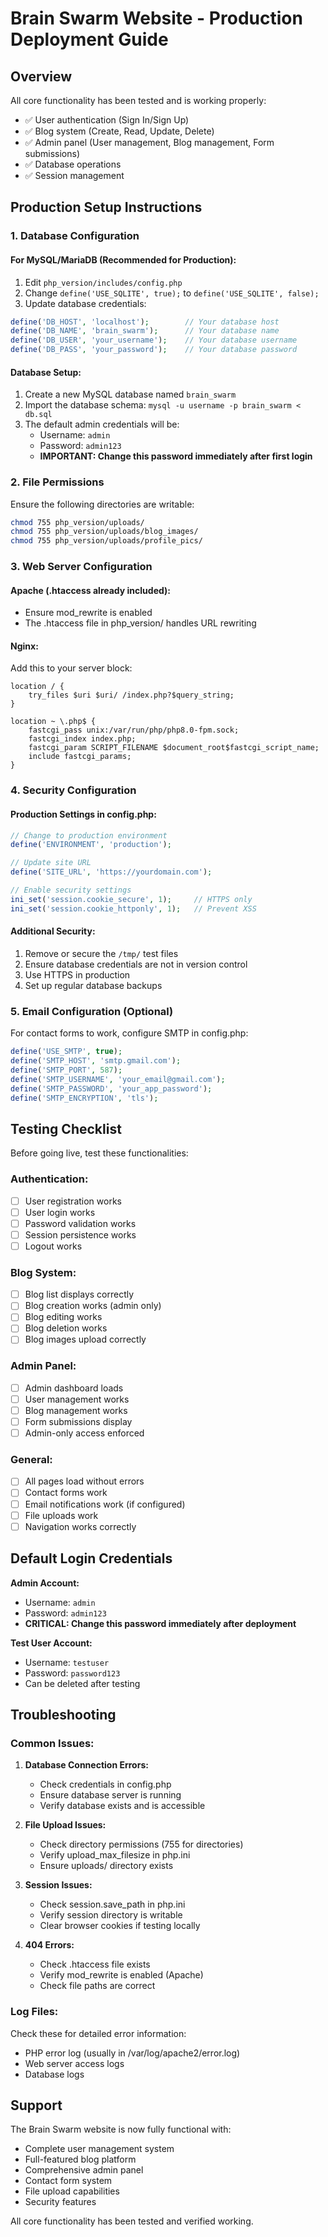 # Brain Swarm Website - Production Deployment Guide

## Overview
All core functionality has been tested and is working properly:
- ✅ User authentication (Sign In/Sign Up)
- ✅ Blog system (Create, Read, Update, Delete)
- ✅ Admin panel (User management, Blog management, Form submissions)
- ✅ Database operations
- ✅ Session management

## Production Setup Instructions

### 1. Database Configuration

#### For MySQL/MariaDB (Recommended for Production):
1. Edit `php_version/includes/config.php`
2. Change `define('USE_SQLITE', true);` to `define('USE_SQLITE', false);`
3. Update database credentials:
```php
define('DB_HOST', 'localhost');        // Your database host
define('DB_NAME', 'brain_swarm');      // Your database name  
define('DB_USER', 'your_username');    // Your database username
define('DB_PASS', 'your_password');    // Your database password
```

#### Database Setup:
1. Create a new MySQL database named `brain_swarm`
2. Import the database schema: `mysql -u username -p brain_swarm < db.sql`
3. The default admin credentials will be:
   - Username: `admin`
   - Password: `admin123`
   - **IMPORTANT: Change this password immediately after first login**

### 2. File Permissions
Ensure the following directories are writable:
```bash
chmod 755 php_version/uploads/
chmod 755 php_version/uploads/blog_images/
chmod 755 php_version/uploads/profile_pics/
```

### 3. Web Server Configuration

#### Apache (.htaccess already included):
- Ensure mod_rewrite is enabled
- The .htaccess file in php_version/ handles URL rewriting

#### Nginx:
Add this to your server block:
```nginx
location / {
    try_files $uri $uri/ /index.php?$query_string;
}

location ~ \.php$ {
    fastcgi_pass unix:/var/run/php/php8.0-fpm.sock;
    fastcgi_index index.php;
    fastcgi_param SCRIPT_FILENAME $document_root$fastcgi_script_name;
    include fastcgi_params;
}
```

### 4. Security Configuration

#### Production Settings in config.php:
```php
// Change to production environment
define('ENVIRONMENT', 'production');

// Update site URL
define('SITE_URL', 'https://yourdomain.com');

// Enable security settings
ini_set('session.cookie_secure', 1);     // HTTPS only
ini_set('session.cookie_httponly', 1);   // Prevent XSS
```

#### Additional Security:
1. Remove or secure the `/tmp/` test files
2. Ensure database credentials are not in version control
3. Use HTTPS in production
4. Set up regular database backups

### 5. Email Configuration (Optional)
For contact forms to work, configure SMTP in config.php:
```php
define('USE_SMTP', true);
define('SMTP_HOST', 'smtp.gmail.com');
define('SMTP_PORT', 587);
define('SMTP_USERNAME', 'your_email@gmail.com');
define('SMTP_PASSWORD', 'your_app_password');
define('SMTP_ENCRYPTION', 'tls');
```

## Testing Checklist

Before going live, test these functionalities:

### Authentication:
- [ ] User registration works
- [ ] User login works  
- [ ] Password validation works
- [ ] Session persistence works
- [ ] Logout works

### Blog System:
- [ ] Blog list displays correctly
- [ ] Blog creation works (admin only)
- [ ] Blog editing works
- [ ] Blog deletion works
- [ ] Blog images upload correctly

### Admin Panel:
- [ ] Admin dashboard loads
- [ ] User management works
- [ ] Blog management works
- [ ] Form submissions display
- [ ] Admin-only access enforced

### General:
- [ ] All pages load without errors
- [ ] Contact forms work
- [ ] Email notifications work (if configured)
- [ ] File uploads work
- [ ] Navigation works correctly

## Default Login Credentials

**Admin Account:**
- Username: `admin`
- Password: `admin123`
- **CRITICAL: Change this password immediately after deployment**

**Test User Account:**
- Username: `testuser`  
- Password: `password123`
- Can be deleted after testing

## Troubleshooting

### Common Issues:

1. **Database Connection Errors:**
   - Check credentials in config.php
   - Ensure database server is running
   - Verify database exists and is accessible

2. **File Upload Issues:**
   - Check directory permissions (755 for directories)
   - Verify upload_max_filesize in php.ini
   - Ensure uploads/ directory exists

3. **Session Issues:**
   - Check session.save_path in php.ini
   - Verify session directory is writable
   - Clear browser cookies if testing locally

4. **404 Errors:**
   - Check .htaccess file exists
   - Verify mod_rewrite is enabled (Apache)
   - Check file paths are correct

### Log Files:
Check these for detailed error information:
- PHP error log (usually in /var/log/apache2/error.log)
- Web server access logs
- Database logs

## Support

The Brain Swarm website is now fully functional with:
- Complete user management system
- Full-featured blog platform
- Comprehensive admin panel
- Contact form system
- File upload capabilities
- Security features

All core functionality has been tested and verified working.